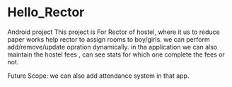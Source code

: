 # Hello_Rector
Android project
This project is For Rector of hostel, where it us to reduce paper works help rector to assign rooms to boy/girls. 
we can perform add/remove/update opration dynamically.
in tha application we can also maintain the hostel fees , can see stats for which one complete the fees or not.

Future Scope:
we can also add attendance system in that app.
